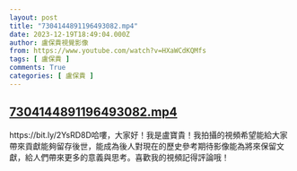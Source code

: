 ```yaml
---
layout: post
title: "7304144891196493082.mp4"
date: 2023-12-19T18:49:04.000Z
author: 盧保貴視覺影像
from: https://www.youtube.com/watch?v=HXaWCdKQMfs
tags: [ 盧保貴 ]
comments: True
categories: [ 盧保貴 ]
---
```

<!--1703011744000-->
[7304144891196493082.mp4](https://www.youtube.com/watch?v=HXaWCdKQMfs)
------

<div>
https://bit.ly/2YsRD8D哈嘍，大家好！我是盧寶貴！我拍攝的視頻希望能給大家帶來貢獻能夠留存後世，能成為後人對現在的歷史參考期待影像能為將來保留文獻，給人們帶來更多的意義與思考。喜歡我的視頻記得評論哦！
</div>
